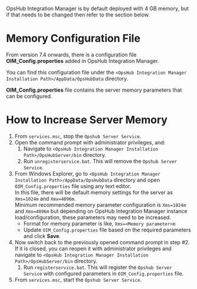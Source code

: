OpsHub Integration Manager is by default deployed with 4 GB memory, but if that needs to be changed then refer to the section below.

# Memory Configuration File

From version 7.4 onwards, there is a configuration file **OIM_Config.properties** added in OpsHub Integration Manager.

You can find this configuration file under the `<OpsHub Integration Manager Installation Path>/AppData/OpsHubData` directory.

**OIM_Config.properties** file contains the server memory parameters that can be configured.

# How to Increase Server Memory

1. From `services.msc`, stop the `Opshub Server Service`.
2. Open the command prompt with administrator privileges, and:  
   1. Navigate to `<OpsHub Integration Manager Installation Path>/OpsHubServer/bin` directory.  
   2. Run `unregisterservice.bat`. This will remove the `Opshub Server Service`.  
3. From Windows Explorer, go to `<OpsHub Integration Manager Installation Path>/AppData/OpsHubData` directory and open `OIM_Config.properties` file using any text editor.  
   In this file, there will be default memory settings for the server as `Xms=1024m` and `Xmx=4096m`.  
   Minimum recommended memory parameter configuration is `Xms=1024m` and `Xmx=4096m` but depending on OpsHub Integration Manager instance load/configuration, these parameters may need to be increased.
   - Format for memory parameter is like, `Xms=<Memory parameter>m`
   - Update `OIM_Config.properties` file based on the required parameters and click **Save**.
4. Now switch back to the previously opened command prompt in step #2.  
   If it is closed, you can reopen it with administrator privileges and navigate to `<OpsHub Integration Manager Installation Path>/OpsHubServer/bin` directory.
   1. Run `registerservice.bat`. This will register the `Opshub Server Service` with configured parameters in `OIM_Config.properties` file.
5. From `services.msc`, start the `Opshub Server Service`.
